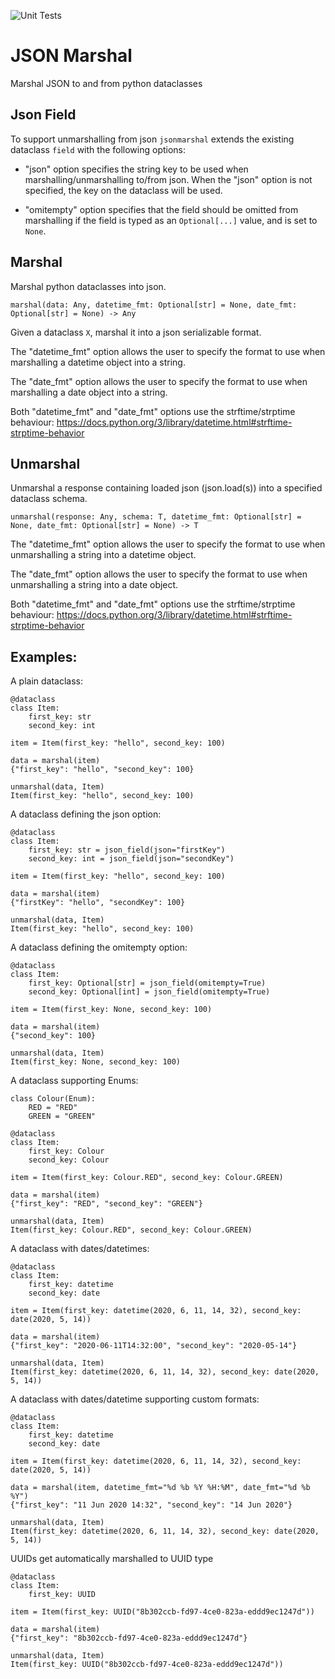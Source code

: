 ![Unit Tests](https://github.com/MikeWooster/jsonmarshal/workflows/Unit%20Tests/badge.svg)

# JSON Marshal

Marshal JSON to and from python dataclasses

## Json Field

To support unmarshalling from json `jsonmarshal` extends the existing
dataclass `field` with the following options:
 - "json" option specifies the string key to be used when
   marshalling/unmarshalling to/from json. When the "json" option
   is not specified, the key on the dataclass will be used.

 - "omitempty" option specifies that the field should be omitted
   from marshalling if the field is typed as an `Optional[...]` value,
   and is set to `None`.

## Marshal

Marshal python dataclasses into json.

```
marshal(data: Any, datetime_fmt: Optional[str] = None, date_fmt: Optional[str] = None) -> Any
```

Given a dataclass `X`, marshal it into a json serializable format.

The "datetime_fmt" option allows the user to specify the format to
use when marshalling a datetime object into a string.

The "date_fmt" option allows the user to specify the format to use
when marshalling a date object into a string.

Both "datetime_fmt" and "date_fmt" options use the strftime/strptime behaviour:
https://docs.python.org/3/library/datetime.html#strftime-strptime-behavior

## Unmarshal

Unmarshal a response containing loaded json (json.load(s)) into a specified dataclass schema.

```
unmarshal(response: Any, schema: T, datetime_fmt: Optional[str] = None, date_fmt: Optional[str] = None) -> T
```

The "datetime_fmt" option allows the user to specify the format to
use when unmarshalling a string into a datetime object.

The "date_fmt" option allows the user to specify the format to use
when unmarshalling a string into a date object.

Both "datetime_fmt" and "date_fmt" options use the strftime/strptime behaviour:
https://docs.python.org/3/library/datetime.html#strftime-strptime-behavior

## Examples:

A plain dataclass:
```
@dataclass
class Item:
    first_key: str
    second_key: int

item = Item(first_key: "hello", second_key: 100)

data = marshal(item)
{"first_key": "hello", "second_key": 100}

unmarshal(data, Item)
Item(first_key: "hello", second_key: 100)
```

A dataclass defining the json option:
```
@dataclass
class Item:
    first_key: str = json_field(json="firstKey")
    second_key: int = json_field(json="secondKey")

item = Item(first_key: "hello", second_key: 100)

data = marshal(item)
{"firstKey": "hello", "secondKey": 100}

unmarshal(data, Item)
Item(first_key: "hello", second_key: 100)
```

A dataclass defining the omitempty option:
```
@dataclass
class Item:
    first_key: Optional[str] = json_field(omitempty=True)
    second_key: Optional[int] = json_field(omitempty=True)

item = Item(first_key: None, second_key: 100)

data = marshal(item)
{"second_key": 100}

unmarshal(data, Item)
Item(first_key: None, second_key: 100)
```

A dataclass supporting Enums:
```
class Colour(Enum):
    RED = "RED"
    GREEN = "GREEN"

@dataclass
class Item:
    first_key: Colour
    second_key: Colour

item = Item(first_key: Colour.RED", second_key: Colour.GREEN)

data = marshal(item)
{"first_key": "RED", "second_key": "GREEN"}

unmarshal(data, Item)
Item(first_key: Colour.RED", second_key: Colour.GREEN)
```

A dataclass with dates/datetimes:
```
@dataclass
class Item:
    first_key: datetime
    second_key: date

item = Item(first_key: datetime(2020, 6, 11, 14, 32), second_key: date(2020, 5, 14))

data = marshal(item)
{"first_key": "2020-06-11T14:32:00", "second_key": "2020-05-14"}

unmarshal(data, Item)
Item(first_key: datetime(2020, 6, 11, 14, 32), second_key: date(2020, 5, 14))
```

A dataclass with dates/datetime supporting custom formats:
```
@dataclass
class Item:
    first_key: datetime
    second_key: date

item = Item(first_key: datetime(2020, 6, 11, 14, 32), second_key: date(2020, 5, 14))

data = marshal(item, datetime_fmt="%d %b %Y %H:%M", date_fmt="%d %b %Y")
{"first_key": "11 Jun 2020 14:32", "second_key": "14 Jun 2020"}

unmarshal(data, Item)
Item(first_key: datetime(2020, 6, 11, 14, 32), second_key: date(2020, 5, 14))
```

UUIDs get automatically marshalled to UUID type
```
@dataclass
class Item:
    first_key: UUID

item = Item(first_key: UUID("8b302ccb-fd97-4ce0-823a-eddd9ec1247d"))

data = marshal(item)
{"first_key": "8b302ccb-fd97-4ce0-823a-eddd9ec1247d"}

unmarshal(data, Item)
Item(first_key: UUID("8b302ccb-fd97-4ce0-823a-eddd9ec1247d"))
```
